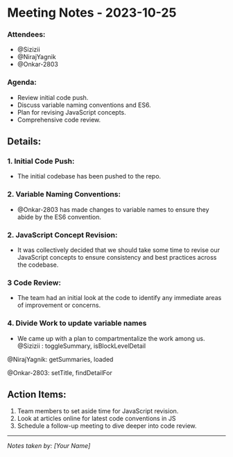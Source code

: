 # Meeting Notes - 2023-10-25

### Attendees: 
- @Sizizii
- @NirajYagnik
- @Onkar-2803


### Agenda:
- Review initial code push.
- Discuss variable naming conventions and ES6.
- Plan for revising JavaScript concepts.
- Comprehensive code review.

## Details:

### 1. Initial Code Push:
- The initial codebase has been pushed to the repo.

### 2. Variable Naming Conventions:
- @Onkar-2803 has made changes to variable names to ensure they abide by the ES6 convention.

### 2. JavaScript Concept Revision:
- It was collectively decided that we should take some time to revise our JavaScript concepts to ensure consistency and best practices across the codebase.

### 3 Code Review:
- The team had an initial look at the code to identify any immediate areas of improvement or concerns.

### 4. Divide Work to update variable names
- We came up with a plan to compartmentalize the work among us.
@Sizizii : toggleSummary, isBlockLevelDetail

@NirajYagnik: getSummaries, loaded 

@Onkar-2803: setTitle, findDetailFor

## Action Items:
1. Team members to set aside time for JavaScript revision.
2. Look at articles online for latest code conventions in JS
3. Schedule a follow-up meeting to dive deeper into code review.

---

_Notes taken by: [Your Name]_

